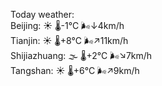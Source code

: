 Today weather:  
Beijing: ☀️   🌡️-1°C 🌬️↓4km/h  
Tianjin: ☀️   🌡️+8°C 🌬️↗11km/h  
Shijiazhuang: 🌫  🌡️+2°C 🌬️↘7km/h  
Tangshan: ☀️   🌡️+6°C 🌬️↗9km/h  
